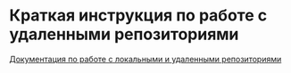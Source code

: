 # Краткая инструкция по работе с удаленными репозиториями
[Документация по работе с локальными и удаленными репозиториями](https://docs.github.com/ru/get-started/getting-started-with-git/managing-remote-repositories 'Всплывающая подсказка')
